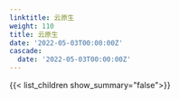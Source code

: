 ```yaml
---
linktitle: 云原生
weight: 110
title: 云原生
date: '2022-05-03T00:00:00Z'
cascade:
  date: '2022-05-03T00:00:00Z'
---
```


{{< list_children show_summary="false">}}
